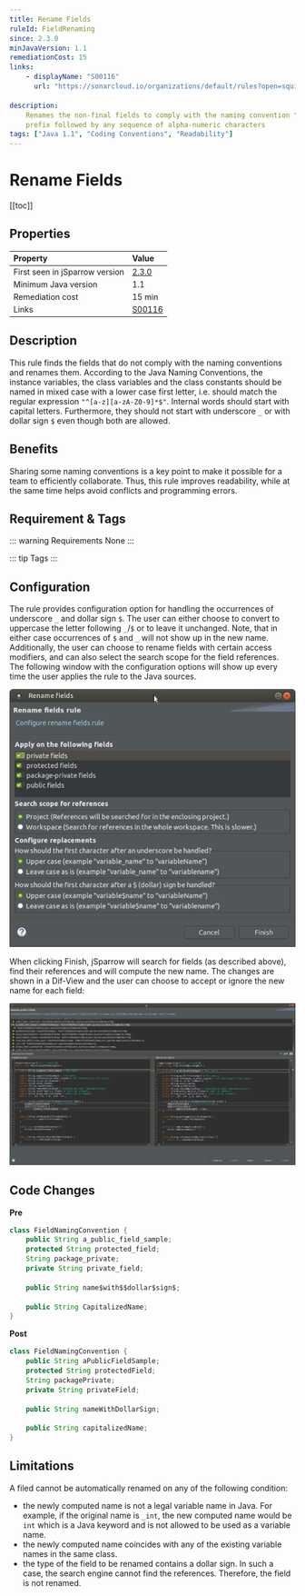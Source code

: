 ```yaml
---
title: Rename Fields
ruleId: FieldRenaming
since: 2.3.0
minJavaVersion: 1.1
remediationCost: 15
links:
    - displayName: "S00116"
      url: "https://sonarcloud.io/organizations/default/rules?open=squid%3AS00116&q=squid%3AS00116"
    
description:
    Renames the non-final fields to comply with the naming convention "^[a-z][a-zA-Z0-9]*$" i.e. a lower case
    prefix followed by any sequence of alpha-numeric characters
tags: ["Java 1.1", "Coding Conventions", "Readability"]
---
```


# Rename Fields

[[toc]]

## Properties

| Property                        | Value |
|:------------------------------- |:----- |
| First seen in jSparrow version  | [2.3.0](/eclipse/release-notes.html#_2-3-0) |
| Minimum Java version            | 1.1   |
| Remediation cost                | 15 min |
| Links                           | [S00116](https://sonarcloud.io/organizations/default/rules?open=squid%3AS00116&q=squid%3AS00116) |

## Description

This rule finds the fields that do not comply with the naming conventions and renames them.
According to the Java Naming Conventions, the instance variables, the class variables and the class constants should be named in mixed case with a lower case first letter, i.e. should match the regular expression `"^[a-z][a-zA-Z0-9]*$"`.
Internal words should start with capital letters.
Furthermore, they should not start with underscore `_` or with dollar sign `$` even though both are allowed.

## Benefits

Sharing some naming conventions is a key point to make it possible for a team to efficiently collaborate.
Thus, this rule improves readability, while at the same time helps avoid conflicts and programming errors.

## Requirement & Tags

::: warning Requirements
None
:::

::: tip Tags
<TagLinks />
:::

## Configuration

The rule provides configuration option for handling the occurrences of underscore `_` and dollar sign `$`.
The user can either choose to convert to uppercase the letter following `_`/`$` or to leave it unchanged.
Note, that in either case occurrences of `$` and `_` will not show up in the new name.
Additionally, the user can choose to rename fields with certain access modifiers, and can also select the search scope for the field references.
The following window with the configuration options will show up every time the user applies the rule to the Java sources.

[ ![Rename fields rule wizard](/img/eclipse/rename_rule_wizard.png) ](/img/eclipse/rename_rule_wizard.png)

When clicking Finish, jSparrow will search for fields (as described above), find their references and will compute the new name.
The changes are shown in a Dif-View and the user can choose to accept or ignore the new name for each field:

[ ![Rename fields preview wizard](/img/eclipse/rename_field_preview_wizard.png) ](/img/eclipse/rename_field_preview_wizard.png)



## Code Changes

__Pre__
```java
class FieldNamingConvention {
    public String a_public_field_sample;
    protected String protected_field;
    String package_private;
    private String private_field;

    public String name$with$$dollar$sign$;

    public String CapitalizedName;
}
```

__Post__
```java
class FieldNamingConvention {
    public String aPublicFieldSample;
    protected String protectedField;
    String packagePrivate;
    private String privateField;

    public String nameWithDollarSign;

    public String capitalizedName;
}
```


## Limitations

A filed cannot be automatically renamed on any of the following condition:

- the newly computed name is not a legal variable name in Java. For example, if the original name is `_int`, the new computed name would be `int` which is a Java keyword and is not allowed to be used as a variable name.
- the newly computed name coincides with any of the existing variable names in the same class.
- the type of the field to be renamed contains a dollar sign. In such a case, the search engine cannot find the references. Therefore, the field is not renamed.

<VersionNotice />

